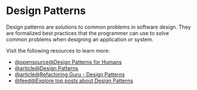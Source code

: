 # Design Patterns

Design patterns are solutions to common problems in software design. They are formalized best practices that the programmer can use to solve common problems when designing an application or system.

Visit the following resources to learn more:

- [@opensource@Design Patterns for Humans](https://github.com/kamranahmedse/design-patterns-for-humans)
- [@article@Design Patterns](https://en.wikipedia.org/wiki/Software_design_pattern)
- [@article@Refactoring Guru - Design Patterns](https://refactoring.guru/design-patterns/)
- [@feed@Explore top posts about Design Patterns](https://app.daily.dev/tags/design-patterns?ref=roadmapsh)